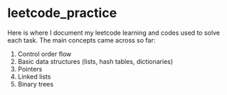 # leetcode_practice
Here is where I document my leetcode learning and codes used to solve each task.
The main concepts came across so far:
1. Control order flow
2. Basic data structures (lists, hash tables, dictionaries)
3. Pointers
4. Linked lists
5. Binary trees
